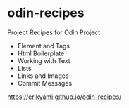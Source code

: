 # odin-recipes

Project Recipes for Odin Project

 - Element and Tags
 - Html Boilerplate
 - Working with Text
 - Lists
 - Links and Images
 - Commit Messages

https://erikyami.github.io/odin-recipes/

